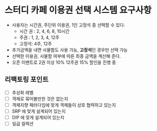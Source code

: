 # 스터디 카페 이용권 선택 시스템 요구사항
* 사용자는 시간권, 주단위 이용권, 1인 고정석 중 선택할 수 있다.
  * 시간 권 : 2, 4, 6, 8, 10시간
  * 주권 : 1, 2, 3, 4, 12주
  * 고정석: 4주, 12주
* 추가금액을 내면 사물함도 사용 가능, **고정석**인 경우만 선택 가능
* 선택한 이용권, 사물함 여부에 따른 최종 금액을 계산해 준다.
* 오픈 이벤트로 2권 이상 10% 12주권 15% 할인을 진행 중
## 리팩토링 포인트
- [ ] 추상화 레벨
- [ ] 객체로 묶어볼만한 것은 없는지
- [ ] 객체지향 패러다임에 맞게 객체들이 상호 협력하고 있는지
- [ ] SRP 에 맞게 설계되어 있는지
- [ ] DIP 에 맞게 설계되어 있는지
- [ ] 일급 컬렉션